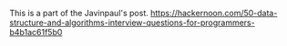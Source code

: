This is a part of the Javinpaul's post.
https://hackernoon.com/50-data-structure-and-algorithms-interview-questions-for-programmers-b4b1ac61f5b0
